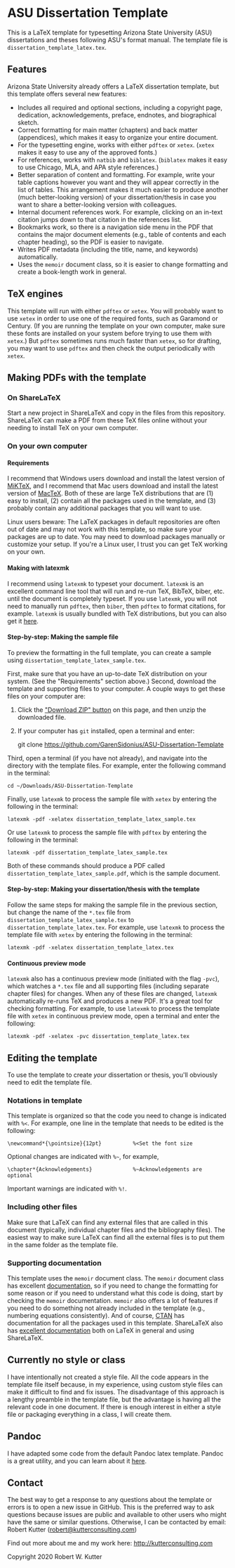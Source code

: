 ASU Dissertation Template
=========================

This is a LaTeX template for typesetting Arizona State University (ASU) dissertations and theses following ASU's format manual.
The template file is `dissertation_template_latex.tex`.

## Features

Arizona State University already offers a LaTeX dissertation template, but this
template offers several new features:

* Includes all required and optional sections, including a copyright page, dedication, acknowledgements, preface, endnotes, and biographical sketch.
* Correct formatting for main matter (chapters) and back matter (appendices), which makes it easy to organize your entire document.
* For the typesetting engine, works with either `pdftex` or `xetex`. (`xetex` makes it easy to use any of the approved fonts.)
* For references, works with `natbib` and `biblatex`. (`biblatex` makes it easy to use Chicago, MLA, and APA style references.)
* Better separation of content and formatting. For example, write your table captions however you want and they will appear correctly in the list of tables. This arrangement makes it much easier to produce another (much better-looking version) of your dissertation/thesis in case you want to share a better-looking version with colleagues.
* Internal document references work. For example, clicking on an in-text citation jumps down to that citation in the references list.
* Bookmarks work, so there is a navigation side menu in the PDF that contains the major document elements (e.g., table of contents and each chapter heading), so the PDF is easier to navigate.
* Writes PDF metadata (including the title, name, and keywords) automatically.
* Uses the `memoir` document class, so it is easier to change formatting and create a book-length work in general.

## TeX engines

This template will run with either `pdftex` or `xetex`.
You will probably want to use `xetex` in order to use one of the required fonts, such as Garamond or Century.
(If you are running the template on your own computer, make sure these fonts are installed on your system before trying to use them with `xetex`.)
But `pdftex` sometimes runs much faster than `xetex`, so for drafting, you may want to use `pdftex` and then check the output periodically with `xetex`.

## Making PDFs with the template

### On ShareLaTeX

Start a new project in ShareLaTeX and copy in the files from this repository.
ShareLaTeX can make a PDF from these TeX files online without your needing to install TeX on your own computer.

### On your own computer

#### Requirements

I recommend that Windows users download and install the latest version of [MiKTeX](http://miktex.org/), and I recommend that Mac users download and install the latest version of [MacTeX](https://tug.org/mactex/).
Both of these are large TeX distributions that are (1) easy to install, (2) contain all the packages used in the template, and (3) probably contain any additional packages that you will want to use.

Linux users beware: The LaTeX packages in default repositories are often out of date and may not work with this template, so make sure your packages are up to date.
You may need to download packages manually or customize your setup.
If you're a Linux user, I trust you can get TeX working on your own.

#### Making with latexmk

I recommend using `latexmk` to typeset your document.
`latexmk` is an excellent command line tool that will run and re-run TeX, BibTeX, biber, etc. until the document is completely typeset.
If you use `latexmk`, you will not need to manually run `pdftex`, then `biber`, then `pdftex` to format citations, for example.
`latexmk` is usually bundled with TeX distributions, but you can also get it [here](http://users.phys.psu.edu/~collins/software/latexmk-jcc/).

#### Step-by-step: Making the sample file

To preview the formatting in the full template, you can create a sample using `dissertation_template_latex_sample.tex`.

First, make sure that you have an up-to-date TeX distribution on your system.
(See the "Requirements" section above.)
Second, download the template and supporting files to your computer.
A couple ways to get these files on your computer are:

1. Click the ["Download ZIP" button](https://github.com/GarenSidonius/ASU-Dissertation-Template/archive/master.zip) on this page, and then unzip the downloaded file.
2. If your computer has `git` installed, open a terminal and enter:

    git clone https://github.com/GarenSidonius/ASU-Dissertation-Template

Third, open a terminal (if you have not already), and navigate into the directory with the template files.
For example, enter the following command in the terminal:

    cd ~/Downloads/ASU-Dissertation-Template

Finally, use `latexmk` to process the sample file with `xetex` by entering the following in the terminal:

    latexmk -pdf -xelatex dissertation_template_latex_sample.tex

Or use `latexmk` to process the sample file with `pdftex` by entering the following in the terminal:

    latexmk -pdf dissertation_template_latex_sample.tex

Both of these commands should produce a PDF called `dissertation_template_latex_sample.pdf`, which is the sample document.

#### Step-by-step: Making your dissertation/thesis with the template

Follow the same steps for making the sample file in the previous section, but change the name of the `*.tex` file from `dissertation_template_latex_sample.tex` to `dissertation_template_latex.tex`.
For example, use `latexmk` to process the template file with `xetex` by entering the following in the terminal:

    latexmk -pdf -xelatex dissertation_template_latex.tex

#### Continuous preview mode

`latexmk` also has a continuous preview mode (initiated with the flag `-pvc`), which watches a `*.tex` file and all supporting files (including separate chapter files) for changes.
When any of these files are changed, `latexmk` automatically re-runs TeX and produces a new PDF.
It's a great tool for checking formatting.
For example, to use `latexmk` to process the template file with `xetex` in continuous preview mode, open a terminal and enter the following:

    latexmk -pdf -xelatex -pvc dissertation_template_latex.tex

## Editing the template

To use the template to create *your* dissertation or thesis, you'll obviously need to edit the template file.

### Notations in template

This template is organized so that the code you need to change is indicated with `%<`. For example, one line in the template that needs to be edited is the following:

    \newcommand*{\pointsize}{12pt}          %<Set the font size

Optional changes are indicated with `%~`, for example,

    \chapter*{Acknowledgements}             %~Acknowledgements are optional

Important warnings are indicated with `%!`.

### Including other files

Make sure that LaTeX can find any external files that are called in this document (typically, individual chapter files and the bibliography files).
The easiest way to make sure LaTeX can find all the external files is to put them in the same folder as the template file.

### Supporting documentation

This template uses the `memoir` document class.
The `memoir` document class has excellent [documentation](http://www.tex.ac.uk/ctan/macros/latex/contrib/memoir/memman.pdf), so if you need to change the formatting for some reason or if you need to understand what this code is doing, start by checking the `memoir` documentation.
`memoir` also offers a lot of features if you need to do something not already included in the template (e.g., numbering equations consistently).
And of course, [CTAN](http://www.ctan.org/) has documentation for all the packages used in this template.
ShareLaTeX also has [excellent documentation](https://www.sharelatex.com/learn/Main_Page) both on LaTeX in general and using ShareLaTeX.

## Currently no style or class

I have intentionally not created a style file.
All the code appears in the template file itself because, in my experience, using custom style files can make it difficult to find and fix issues.
The disadvantage of this approach is a lengthy preamble in the template file, but the advantage is having all the relevant code in one document.
If there is enough interest in either a style file or packaging everything in a class, I will create them.

## Pandoc

I have adapted some code from the default Pandoc latex template.
Pandoc is a great utility, and you can learn about it [here](http://johnmacfarlane.net/pandoc/).

## Contact

The best way to get a response to any questions about the template or errors is to open a new issue in GitHub.
This is the preferred way to ask questions because issues are public and available to other users who might have the same or similar questions.
Otherwise, I can be contacted by email: Robert Kutter (robert@kutterconsulting.com)

Find out more about me and my work here: <http://kutterconsulting.com>

Copyright 2020 Robert W. Kutter

